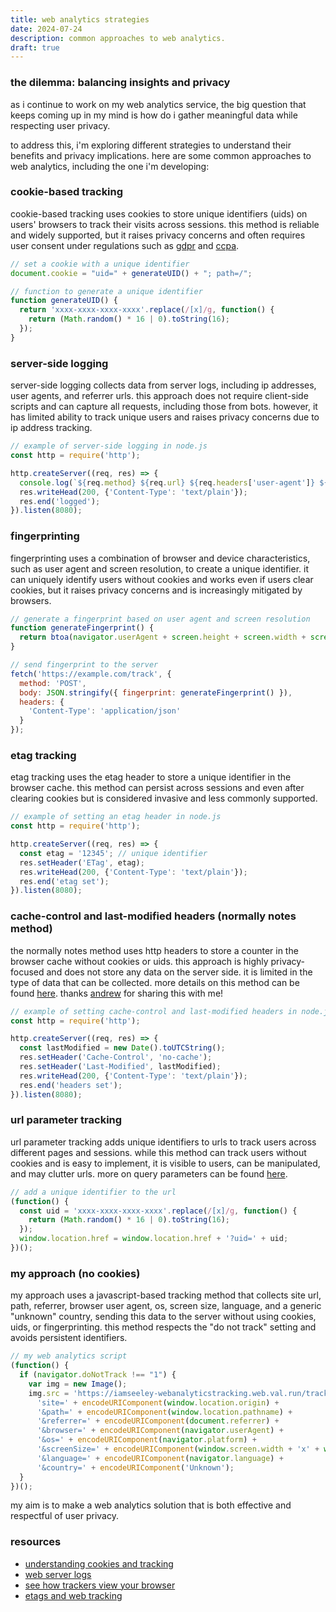 ```yaml
---
title: web analytics strategies
date: 2024-07-24
description: common approaches to web analytics.
draft: true
---
```


### the dilemma: balancing insights and privacy

as i continue to work on my web analytics service, the big question that keeps coming up in my mind is how do i gather meaningful data while respecting user privacy.

to address this, i'm exploring different strategies to understand their benefits and privacy implications. here are some common approaches to web analytics, including the one i'm developing:

### cookie-based tracking

cookie-based tracking uses cookies to store unique identifiers (uids) on users' browsers to track their visits across sessions. this method is reliable and widely supported, but it raises privacy concerns and often requires user consent under regulations such as [gdpr](https://gdpr-info.eu/) and [ccpa](https://oag.ca.gov/privacy/ccpa/regs).

```javascript
// set a cookie with a unique identifier
document.cookie = "uid=" + generateUID() + "; path=/";

// function to generate a unique identifier
function generateUID() {
  return 'xxxx-xxxx-xxxx-xxxx'.replace(/[x]/g, function() {
    return (Math.random() * 16 | 0).toString(16);
  });
}
```

### server-side logging

server-side logging collects data from server logs, including ip addresses, user agents, and referrer urls. this approach does not require client-side scripts and can capture all requests, including those from bots. however, it has limited ability to track unique users and raises privacy concerns due to ip address tracking.

```javascript
// example of server-side logging in node.js
const http = require('http');

http.createServer((req, res) => {
  console.log(`${req.method} ${req.url} ${req.headers['user-agent']} ${req.connection.remoteAddress}`);
  res.writeHead(200, {'Content-Type': 'text/plain'});
  res.end('logged');
}).listen(8080);
```

### fingerprinting

fingerprinting uses a combination of browser and device characteristics, such as user agent and screen resolution, to create a unique identifier. it can uniquely identify users without cookies and works even if users clear cookies, but it raises privacy concerns and is increasingly mitigated by browsers. 

```javascript
// generate a fingerprint based on user agent and screen resolution
function generateFingerprint() {
  return btoa(navigator.userAgent + screen.height + screen.width + screen.colorDepth);
}

// send fingerprint to the server
fetch('https://example.com/track', {
  method: 'POST',
  body: JSON.stringify({ fingerprint: generateFingerprint() }),
  headers: {
    'Content-Type': 'application/json'
  }
});
```

### etag tracking

etag tracking uses the etag header to store a unique identifier in the browser cache. this method can persist across sessions and even after clearing cookies but is considered invasive and less commonly supported.

```javascript
// example of setting an etag header in node.js
const http = require('http');

http.createServer((req, res) => {
  const etag = '12345'; // unique identifier
  res.setHeader('ETag', etag);
  res.writeHead(200, {'Content-Type': 'text/plain'});
  res.end('etag set');
}).listen(8080);
```

### cache-control and last-modified headers (normally notes method)

the normally notes method uses http headers to store a counter in the browser cache without cookies or uids. this approach is highly privacy-focused and does not store any data on the server side. it is limited in the type of data that can be collected. more details on this method can be found [here](https://notes.normally.com/cookieless-unique-visitor-counts/). thanks [andrew](https://healeycodes.com) for sharing this with me! 

```javascript
// example of setting cache-control and last-modified headers in node.js
const http = require('http');

http.createServer((req, res) => {
  const lastModified = new Date().toUTCString();
  res.setHeader('Cache-Control', 'no-cache');
  res.setHeader('Last-Modified', lastModified);
  res.writeHead(200, {'Content-Type': 'text/plain'});
  res.end('headers set');
}).listen(8080);
```

### url parameter tracking

url parameter tracking adds unique identifiers to urls to track users across different pages and sessions. while this method can track users without cookies and is easy to implement, it is visible to users, can be manipulated, and may clutter urls. more on query parameters can be found [here](https://developer.mozilla.org/en-US/docs/Web/API/URLSearchParams).

```javascript
// add a unique identifier to the url
(function() {
  const uid = 'xxxx-xxxx-xxxx-xxxx'.replace(/[x]/g, function() {
    return (Math.random() * 16 | 0).toString(16);
  });
  window.location.href = window.location.href + '?uid=' + uid;
})();
```

### my approach (no cookies)

my approach uses a javascript-based tracking method that collects site url, path, referrer, browser user agent, os, screen size, language, and a generic "unknown" country, sending this data to the server without using cookies, uids, or fingerprinting. this method respects the "do not track" setting and avoids persistent identifiers.

```javascript
// my web analytics script
(function() {
  if (navigator.doNotTrack !== "1") {
    var img = new Image();
    img.src = 'https://iamseeley-webanalyticstracking.web.val.run/trackPageView?' + 
      'site=' + encodeURIComponent(window.location.origin) +
      '&path=' + encodeURIComponent(window.location.pathname) +
      '&referrer=' + encodeURIComponent(document.referrer) +
      '&browser=' + encodeURIComponent(navigator.userAgent) +
      '&os=' + encodeURIComponent(navigator.platform) +
      '&screenSize=' + encodeURIComponent(window.screen.width + 'x' + window.screen.height) +
      '&language=' + encodeURIComponent(navigator.language) +
      '&country=' + encodeURIComponent('Unknown');
  }
})();
```

my aim is to make a web analytics solution that is both effective and respectful of user privacy. 

### resources

<div class="resources">
  <ul>
    <li><a href="https://developer.mozilla.org/en-US/docs/Web/HTTP/Cookies" target="_blank">understanding cookies and tracking</a></li>
    <li><a href="https://en.wikipedia.org/wiki/Logfile" target="_blank">web server logs</a></li>
    <li><a href="https://panopticlick.eff.org/" target="_blank">see how trackers view your browser</a></li>
    <li><a href="https://www.fastly.com/blog/etags-what-they-are-and-how-to-use-them/" target="_blank">etags and web tracking</a></li>
  </ul>
</div>